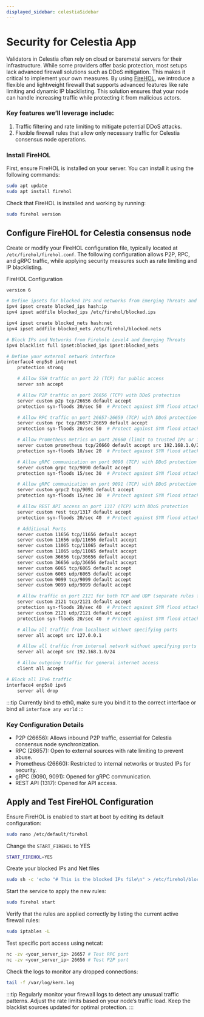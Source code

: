 ```yaml
---
displayed_sidebar: celestiaSidebar
---
```


# Security for Celestia App
Validators in Celestia often rely on cloud or baremetal servers for their infrastructure. While some providers offer basic protection, most setups lack advanced firewall solutions such as DDoS mitigation. This makes it critical to implement your own measures. By using [FireHOL](https://github.com/firehol/firehol), we introduce a flexible and lightweight firewall that supports advanced features like rate limiting and dynamic IP blacklisting. This solution ensures that your node can handle increasing traffic while protecting it from malicious actors.
  
### Key features we’ll leverage include:

1. Traffic filtering and rate limiting to mitigate potential DDoS attacks.
2. Flexible firewall rules that allow only necessary traffic for Celestia consensus node operations.

### Install FireHOL

First, ensure FireHOL is installed on your server. You can install it using the following commands:

```sh
sudo apt update
sudo apt install firehol
```

  
Check that FireHOL is installed and working by running:

```sh
sudo firehol version
```

## Configure FireHOL for Celestia consensus node

Create or modify your FireHOL configuration file, typically located at ```/etc/firehol/firehol.conf```. The following configuration allows P2P, RPC, and gRPC traffic, while applying security measures such as rate limiting and IP blacklisting.

FireHOL Configuration

```sh
version 6

# Define ipsets for blocked IPs and networks from Emerging Threats and Firehole Level4
ipv4 ipset create blocked_ips hash:ip
ipv4 ipset addfile blocked_ips /etc/firehol/blocked.ips

ipv4 ipset create blocked_nets hash:net
ipv4 ipset addfile blocked_nets /etc/firehol/blocked.nets

# Block IPs and Networks from Firehole Level4 and Emerging Threats
ipv4 blacklist full ipset:blocked_ips ipset:blocked_nets

# Define your external network interface
interface4 enp5s0 internet
    protection strong

    # Allow SSH traffic on port 22 (TCP) for public access
    server ssh accept

    # Allow P2P traffic on port 26656 (TCP) with DDoS protection
    server custom p2p tcp/26656 default accept
    protection syn-floods 20/sec 50  # Protect against SYN flood attacks

    # Allow RPC traffic on port 26657-26659 (TCP) with DDoS protection
    server custom rpc tcp/26657:26659 default accept
    protection syn-floods 20/sec 50  # Protect against SYN flood attacks

    # Allow Prometheus metrics on port 26660 (limit to trusted IPs or internal network) with DDoS protection
    server custom prometheus tcp/26660 default accept src 192.168.1.0/24
    protection syn-floods 10/sec 20  # Protect against SYN flood attacks

    # Allow gRPC communication on port 9090 (TCP) with DDoS protection
    server custom grpc tcp/9090 default accept
    protection syn-floods 15/sec 30  # Protect against SYN flood attacks

    # Allow gRPC communication on port 9091 (TCP) with DDoS protection
    server custom grpc2 tcp/9091 default accept
    protection syn-floods 15/sec 30  # Protect against SYN flood attacks

    # Allow REST API access on port 1317 (TCP) with DDoS protection
    server custom rest tcp/1317 default accept
    protection syn-floods 20/sec 40  # Protect against SYN flood attacks

    # Additional Ports
    server custom 11656 tcp/11656 default accept
    server custom 11656 udp/11656 default accept
    server custom 11065 tcp/11065 default accept
    server custom 11065 udp/11065 default accept
    server custom 36656 tcp/36656 default accept
    server custom 36656 udp/36656 default accept
    server custom 6065 tcp/6065 default accept
    server custom 6065 udp/6065 default accept
    server custom 9099 tcp/9099 default accept
    server custom 9099 udp/9099 default accept

    # Allow traffic on port 2121 for both TCP and UDP (separate rules for TCP and UDP)
    server custom 2121 tcp/2121 default accept
    protection syn-floods 20/sec 40  # Protect against SYN flood attacks
    server custom 2121 udp/2121 default accept
    protection syn-floods 20/sec 40  # Protect against SYN flood attacks

    # Allow all traffic from localhost without specifying ports
    server all accept src 127.0.0.1

    # Allow all traffic from internal network without specifying ports
    server all accept src 192.168.1.0/24

    # Allow outgoing traffic for general internet access
    client all accept

# Block all IPv6 traffic
interface4 enp5s0 ipv6
    server all drop
```

:::tip
Currently bind to eth0, make sure you bind it to the correct interface or bind all
```interface any world```
:::

### Key Configuration Details

- P2P (26656): Allows inbound P2P traffic, essential for Celestia consensus node synchronization.
- RPC (26657): Open to external sources with rate limiting to prevent abuse.
- Prometheus (26660): Restricted to internal networks or trusted IPs for security.
- gRPC (9090, 9091): Opened for gRPC communication.
- REST API (1317): Opened for API access.

<!-- ## Set Up Cron to Automatically Update Blocked IPs

To maintain an updated list of blocked IPs, set up a cron job to fetch the latest blacklists every hour. Here’s how you can configure it.

### Create a Script to Update the Blocked IPs

Create a script in ```/usr/local/bin/update-blocked-ips.sh``` to download and update the IP blacklist.

```sh
#!/bin/bash

# Temporary files for downloading the blocklists
tmp_emerging=$(mktemp) || exit 1
tmp_firehol=$(mktemp) || exit 1
tmp_nets=$(mktemp) || exit 1

# Download the block lists from Emerging Threats and FireHOL Level 4
wget -O $tmp_emerging "http://rules.emergingthreats.net/fwrules/emerging-Block-IPs.txt"
if [ $? -ne 0 -o ! -s $tmp_emerging ]; then
    rm $tmp_emerging
    exit 1
fi

wget -O $tmp_firehol "https://iplists.firehol.org/files/firehol_level4.netset"
if [ $? -ne 0 -o ! -s $tmp_firehol ]; then
    rm $tmp_firehol
    exit 1
fi

# Preprocess the blocklists: Extract only network entries (lines with '/')
grep '/' $tmp_emerging > $tmp_nets
cat $tmp_firehol >> $tmp_nets

# Update the IPSet collections using FireHOL
firehol ipset_update_from_file blocked_nets nets $tmp_nets

# Clean up temporary files
rm $tmp_emerging $tmp_firehol $tmp_nets

```

:::tip
You can add more IP list from the db, not adding more list will create more overhead: [Cyber Crime IP DB](https://iplists.firehol.org/)
::: 

Make the script executable:

```sh
sudo chmod +x /usr/local/bin/update-blocked-ips.sh
```

### Set Up the Cron Job

To run this script automatically every hour, add the following line to your cron configuration:

```sh
sudo crontab -e
```

Then, add this line at the end:

```sh
0 * * * * /usr/local/bin/update-blocked-ips.sh
```

This cron job will run every hour, update the blocked IPs, and reload FireHOL with the new list. -->

## Apply and Test FireHOL Configuration
Ensure FireHOL is enabled to start at boot by editing its default configuration:

```sh
sudo nano /etc/default/firehol
```

Change the ```START_FIREHOL``` to YES

```sh
START_FIREHOL=YES
```

Create your blocked IPs and Net files

```sh
sudo sh -c 'echo "# This is the blocked IPs file\n" > /etc/firehol/blocked.ips && echo "# This is the blocked networks file\n" > /etc/firehol/blocked.nets'
```

Start the service to apply the new rules:

```sh
sudo firehol start
```

Verify that the rules are applied correctly by listing the current active firewall rules:

```sh
sudo iptables -L
```

Test specific port access using netcat:

```sh
nc -zv <your_server_ip> 26657 # Test RPC port
nc -zv <your_server_ip> 26656 # Test P2P port
```

Check the logs to monitor any dropped connections:

```sh
tail -f /var/log/kern.log
```

:::tip
Regularly monitor your firewall logs to detect any unusual traffic patterns.
Adjust the rate limits based on your node’s traffic load.
Keep the blacklist sources updated for optimal protection.
:::